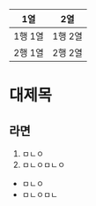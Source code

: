 |1열|2열|
|----|----|
|1행 1열|1행 2열|
|2행 1열|2행 2열|
# 대제목
## 라면
1. ㅁㄴㅇ
2. ㅁㄴㅇㅁㄴㅇ
- ㅁㄴㅇ
- ㅁㄴㅇㅁㄴ
```java
```
